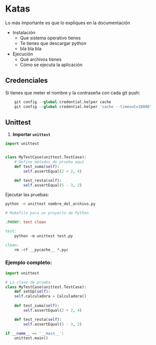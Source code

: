 # Katas 
Lo más importante es que lo expliques en la documentación
- Instalación
    + Que sistema operativo tienes
    + Te tienes que descargar python
    + bla bla bla
- Ejecución
    + Qué archivos tienes
    + Cómo se ejecuta la aplicación


## Credenciales
Si tienes que meter el nombre y la contraseña con cada git push:

```Python
    git config --global credential.helper cache
    git config --global credential.helper 'cache --timeout=18000'

```
## Unittest

1. **Importar `unittest`**

```python
import unittest


class MyTestCase(unittest.TestCase):
    # Define métodos de prueba aquí
    def test_suma(self):
        self.assertEqual(2 + 2, 4)

    def test_resta(self):
        self.assertEqual(5 - 3, 2)
```

Ejecutar las pruebas:
```bash
python -m unittest nombre_del_archivo.py
```

```makefile
# Makefile para un proyecto de Python

.PHONY: test clean

test:
    python -m unittest test.py

clean:
    rm -rf __pycache__ *.pyc
```

### Ejemplo completo:

```python
import unittest

# La clase de prueba
class MyTestCase(unittest.TestCase):
    def setUp(self):
    self.calculadora = Calculadora()
    
    def test_suma(self):
        self.assertEqual(2 + 2, 4)

    def test_resta(self):
        self.assertEqual(5 - 3, 2)
        
if __name__ == '__main__':
    unittest.main()
```



